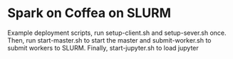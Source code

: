 # Spark on Coffea on SLURM

Example deployment scripts, run setup-client.sh and setup-sever.sh once. Then,
run start-master.sh to start the master and submit-worker.sh to submit workers
to SLURM. Finally, start-jupyter.sh to load jupyter
